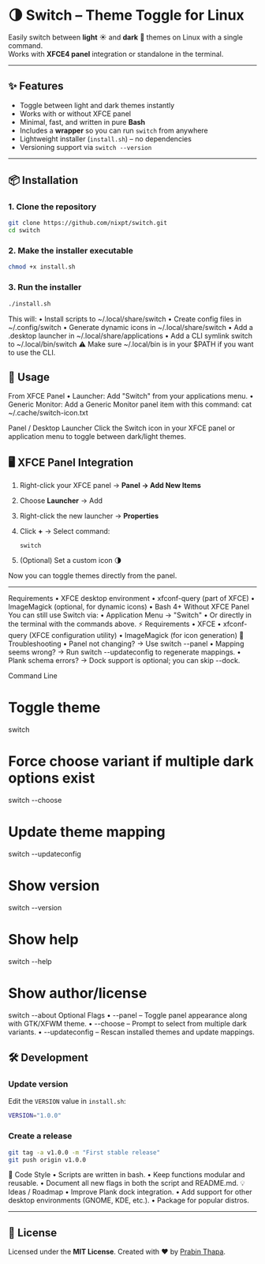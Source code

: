 # 🌗 Switch – Theme Toggle for Linux

Easily switch between **light** ☀️ and **dark** 🌙 themes on Linux with a single command.  
Works with **XFCE4 panel** integration or standalone in the terminal.  

---

## ✨ Features
- Toggle between light and dark themes instantly  
- Works with or without XFCE panel  
- Minimal, fast, and written in pure **Bash**  
- Includes a **wrapper** so you can run `switch` from anywhere  
- Lightweight installer (`install.sh`) – no dependencies  
- Versioning support via `switch --version`  

---

## 📦 Installation  

### 1. Clone the repository
```bash
git clone https://github.com/nixpt/switch.git
cd switch
````

### 2. Make the installer executable

```bash
chmod +x install.sh
```

### 3. Run the installer

```bash
./install.sh
```
This will:
    • Install scripts to ~/.local/share/switch
    • Create config files in ~/.config/switch
    • Generate dynamic icons in ~/.local/share/switch
    • Add a .desktop launcher in ~/.local/share/applications
    • Add a CLI symlink switch to ~/.local/bin/switch
⚠️ Make sure ~/.local/bin is in your $PATH if you want to use the CLI.


## 🚀 Usage
From XFCE Panel
    • Launcher: Add "Switch" from your applications menu.
    • Generic Monitor: Add a Generic Monitor panel item with this command:
      cat ~/.cache/switch-icon.txt

Panel / Desktop Launcher
Click the Switch icon in your XFCE panel or application menu to toggle between dark/light themes.
## 🖥️ XFCE Panel Integration

1. Right-click your XFCE panel → **Panel → Add New Items**
2. Choose **Launcher** → Add
3. Right-click the new launcher → **Properties**
4. Click **+** → Select command:

   ```
   switch
   ```
5. (Optional) Set a custom icon 🌗

Now you can toggle themes directly from the panel.

---
Requirements
    • XFCE desktop environment
    • xfconf-query (part of XFCE)
    • ImageMagick (optional, for dynamic icons)
    • Bash 4+
Without XFCE Panel
You can still use Switch via:
    • Application Menu → "Switch"
    • Or directly in the terminal with the commands above.
⚡ Requirements
    • XFCE
    • xfconf-query (XFCE configuration utility)
    • ImageMagick (for icon generation)
🐞 Troubleshooting
    • Panel not changing? → Use switch --panel
    • Mapping seems wrong? → Run switch --updateconfig to regenerate mappings.
    • Plank schema errors? → Dock support is optional; you can skip --dock.

Command Line
# Toggle theme
switch

# Force choose variant if multiple dark options exist
switch --choose

# Update theme mapping
switch --updateconfig

# Show version
switch --version

# Show help
switch --help

# Show author/license
switch --about
Optional Flags
    • --panel – Toggle panel appearance along with GTK/XFWM theme.
    • --choose – Prompt to select from multiple dark variants.
    • --updateconfig – Rescan installed themes and update mappings.





## 🛠️ Development

### Update version

Edit the `VERSION` value in `install.sh`:

```bash
VERSION="1.0.0"
```

### Create a release

```bash
git tag -a v1.0.0 -m "First stable release"
git push origin v1.0.0
```
🧹 Code Style
    • Scripts are written in bash.
    • Keep functions modular and reusable.
    • Document all new flags in both the script and README.md.
💡 Ideas / Roadmap
    • Improve Plank dock integration.
    • Add support for other desktop environments (GNOME, KDE, etc.).
    • Package for popular distros.

---

## 📜 License

Licensed under the **MIT License**.
Created with ❤️ by [Prabin Thapa](https://github.com/nixpt).

```
